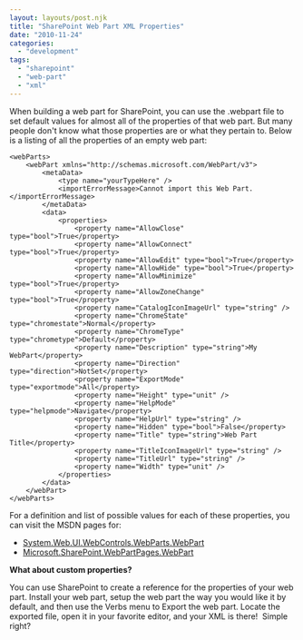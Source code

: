 ```yaml
---
layout: layouts/post.njk
title: "SharePoint Web Part XML Properties"
date: "2010-11-24"
categories: 
  - "development"
tags: 
  - "sharepoint"
  - "web-part"
  - "xml"
---
```


When building a web part for SharePoint, you can use the .webpart file to set default values for almost all of the properties of that web part. But many people don't know what those properties are or what they pertain to. Below is a listing of all the properties of an empty web part:

``` markup
<webParts>
    <webPart xmlns="http://schemas.microsoft.com/WebPart/v3">
        <metaData>
            <type name="yourTypeHere" />
            <importErrorMessage>Cannot import this Web Part.</importErrorMessage>
        </metaData>
        <data>
            <properties>
                <property name="AllowClose" type="bool">True</property>
                <property name="AllowConnect" type="bool">True</property>
                <property name="AllowEdit" type="bool">True</property>
                <property name="AllowHide" type="bool">True</property>
                <property name="AllowMinimize" type="bool">True</property>
                <property name="AllowZoneChange" type="bool">True</property>
                <property name="CatalogIconImageUrl" type="string" />
                <property name="ChromeState" type="chromestate">Normal</property>
                <property name="ChromeType" type="chrometype">Default</property>
                <property name="Description" type="string">My WebPart</property>
                <property name="Direction" type="direction">NotSet</property>
                <property name="ExportMode" type="exportmode">All</property>
                <property name="Height" type="unit" />
                <property name="HelpMode" type="helpmode">Navigate</property>
                <property name="HelpUrl" type="string" />
                <property name="Hidden" type="bool">False</property>
                <property name="Title" type="string">Web Part Title</property>
                <property name="TitleIconImageUrl" type="string" />
                <property name="TitleUrl" type="string" />
                <property name="Width" type="unit" />
            </properties>
        </data>
    </webPart>
</webParts>
```

For a definition and list of possible values for each of these properties, you can visit the MSDN pages for:

- [System.Web.UI.WebControls.WebParts.WebPart](http://msdn.microsoft.com/en-us/library/system.web.ui.webcontrols.webparts.webpart_properties.aspx "MSDN page for ASP.NET WebPart object")
- [Microsoft.SharePoint.WebPartPages.WebPart](http://msdn.microsoft.com/en-us/library/microsoft.sharepoint.webpartpages.webpart_properties.aspx "MSDN page for SharePoint WebPart object")

**What about custom properties?**

You can use SharePoint to create a reference for the properties of your web part. Install your web part, setup the web part the way you would like it by default, and then use the Verbs menu to Export the web part. Locate the exported file, open it in your favorite editor, and your XML is there!  Simple right?
